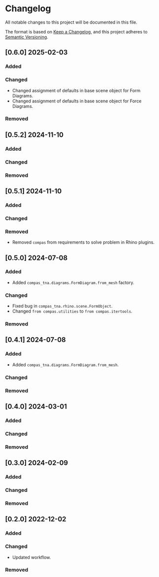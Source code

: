 # Changelog

All notable changes to this project will be documented in this file.

The format is based on [Keep a Changelog](https://keepachangelog.com/en/1.0.0/),
and this project adheres to [Semantic Versioning](https://semver.org/spec/v2.0.0.html).

## [0.6.0] 2025-02-03

### Added

### Changed

* Changed assignment of defaults in base scene object for Form Diagrams.
* Changed assignment of defaults in base scene object for Force Diagrams.

### Removed


## [0.5.2] 2024-11-10

### Added

### Changed

### Removed


## [0.5.1] 2024-11-10

### Added

### Changed

### Removed

* Removed `compas` from requirements to solve problem in Rhino plugins.


## [0.5.0] 2024-07-08

### Added

* Added `compas_tna.diagrams.FormDiagram.from_mesh` factory.

### Changed

* Fixed bug in `compas_tna.rhino.scene.FormObject`.
* Changed `from compas.utilities` to `from compas.itertools`.

### Removed

## [0.4.1] 2024-07-08

### Added

* Added `compas_tna.diagrams.FormDiagram.from_mesh`.

### Changed

### Removed

## [0.4.0] 2024-03-01

### Added

### Changed

### Removed

## [0.3.0] 2024-02-09

### Added

### Changed

### Removed

## [0.2.0] 2022-12-02

### Added

### Changed

* Updated workflow.

### Removed
